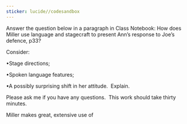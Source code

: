 ```yaml
---
sticker: lucide//codesandbox
---
```

Answer the question below in a paragraph in Class Notebook:
How does Miller use language and stagecraft to present Ann’s response to Joe’s defence, p33?

Consider:

•Stage directions;

•Spoken language features;

•A possibly surprising shift in her attitude.  Explain. 

Please ask me if you have any questions.  This work should take thirty minutes.

Miller makes great, extensive use of 